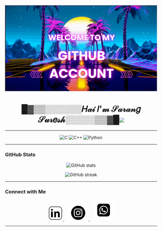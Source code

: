 ![image Alt](https://github.com/sarangsuresh-creator/Sarangsuresh-creator/blob/befec6427dd242b83ed7e24a7bd21f9c9f7b119c/github1.png)


<!--![Banner](https://raw.githubusercontent.com/sarangsuresh-creator/sarangsuresh-creator/main/Github.gif)-->

<h1 align="center">█▓▒▒░░░░░░𝐻𝒶𝒾 𝐼'𝓂 𝒮𝒶𝓇𝒶𝓃𝑔 𝒮𝓊𝓇𝑒𝓈𝒽░░░░░▒▒▓█<img src="https://media.giphy.com/media/hvRJCLFzcasrR4ia7z/giphy.gif" width="30px"/></h1>

<p align="center">
  <a href="https://github.com/sarangsuresh">
   
  </a>
</p>

---
<!--
   <p align="center">
  <img src="https://raw.githubusercontent.com/sarangsuresh-creator/sarangsuresh-creator/main/Project3.gif" width="400" alt="Banner" /> <img src="https://raw.githubusercontent.com/sarangsuresh-creator/sarangsuresh-creator/main/Project5.gif" width="200" alt="Banner" /> 
</p>

-->


<p align="center">
   <img src="https://cdn.jsdelivr.net/gh/devicons/devicon/icons/c/c-original.svg" width="50" height="50" alt="C" />
   <img src="https://cdn.jsdelivr.net/gh/devicons/devicon/icons/cplusplus/cplusplus-original.svg" width="50" height="50" alt="C++" />
   <img src="https://cdn.jsdelivr.net/gh/devicons/devicon/icons/python/python-original.svg" width="50" height="50" alt="Python" />
</p>

---




### GitHub Stats

<p align="center">
  <img src="https://github-readme-stats.vercel.app/api?username=sarangsuresh&show_icons=true&theme=radical" alt="GitHub stats" />
</p>

<p align="center">
  <img src="https://github-readme-streak-stats.herokuapp.com?user=sarangsuresh&theme=radical" alt="GitHub streak" />
</p>

---

### Connect with Me



<p align="center">
  <a href="https://www.linkedin.com/in/sarangsuresh-creator/" target="_blank">
  <img src="https://raw.githubusercontent.com/sarangsuresh-creator/sarangsuresh-creator/main/linkdin2.jpg" width="50" alt="linkdin" />
  </a>
  &nbsp;&nbsp;
<a href="https://www.instagram.com/sureshsarang44" target="_blank">
  <img src="https://raw.githubusercontent.com/sarangsuresh-creator/sarangsuresh-creator/main/instagram2.png" width="69" alt="Instagram" />
</a>
  &nbsp;&nbsp;
  <a href="https://wa.me/8075879037" target="_blank">
     <img src="https://raw.githubusercontent.com/sarangsuresh-creator/sarangsuresh-creator/main/whatsapp2.jpg" width="70" alt="whatsapp" />
  </a>
</p>


---

